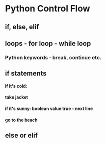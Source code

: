 # Python Control Flow
## if, else, elif
## loops - for loop - while loop
### Python keywords - break, continue etc.

## if statements
#### if it's cold:
####   take jacket
#### if it's sunny: boolean value true - next line
####    go to the beach
## else or elif